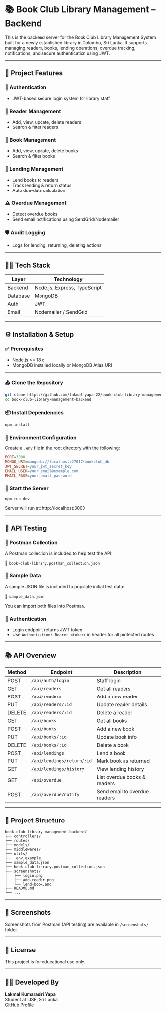 # 📚 Book Club Library Management – Backend

This is the backend server for the Book Club Library Management System built for a newly established library in Colombo, Sri Lanka. It supports managing readers, books, lending operations, overdue tracking, notifications, and secure authentication using JWT.

---

## 📌 Project Features

### 🔐 Authentication
- JWT-based secure login system for library staff

### 👤 Reader Management
- Add, view, update, delete readers
- Search & filter readers

### 📘 Book Management
- Add, view, update, delete books
- Search & filter books

### 📖 Lending Management
- Lend books to readers
- Track lending & return status
- Auto due-date calculation

### ⚠️ Overdue Management
- Detect overdue books
- Send email notifications using SendGrid/Nodemailer

### 🛡️ Audit Logging
- Logs for lending, returning, deleting actions

---

## 🧑‍💻 Tech Stack

| Layer       | Technology                  |
|-------------|------------------------------|
| Backend     | Node.js, Express, TypeScript |
| Database    | MongoDB                      |
| Auth        | JWT                          |
| Email       | Nodemailer / SendGrid        |

---

## ⚙️ Installation & Setup

### ✅ Prerequisites
- Node.js >= 18.x
- MongoDB installed locally or MongoDB Atlas URI

---

### 📥 Clone the Repository
```bash
git clone https://github.com/lakmal-yapa-22/book-club-library-management-backend.git
cd book-club-library-management-backend
```

### 📦 Install Dependencies
```bash
npm install
```

### 🧪 Environment Configuration
Create a `.env` file in the root directory with the following:

```ini
PORT=3000
MONGO_URI=mongodb://localhost:27017/bookclub_db
JWT_SECRET=your_jwt_secret_key
EMAIL_USER=your_email@example.com
EMAIL_PASS=your_email_password
```

### 🚀 Start the Server
```bash
npm run dev
```
Server will run at: http://localhost:3000

---

## 🧪 API Testing

### 🔗 Postman Collection
A Postman collection is included to help test the API:

📁 `book-club-library.postman_collection.json`

### 🔄 Sample Data
A sample JSON file is included to populate initial test data:

📁 `sample_data.json`

You can import both files into Postman.

### 🔐 Authentication
- Login endpoint returns JWT token
- Use `Authorization: Bearer <token>` in header for all protected routes

---

## 📚 API Overview

| Method | Endpoint | Description |
|--------|----------|-------------|
| POST | `/api/auth/login` | Staff login |
| GET | `/api/readers` | Get all readers |
| POST | `/api/readers` | Add a new reader |
| PUT | `/api/readers/:id` | Update reader details |
| DELETE | `/api/readers/:id` | Delete a reader |
| GET | `/api/books` | Get all books |
| POST | `/api/books` | Add a new book |
| PUT | `/api/books/:id` | Update book info |
| DELETE | `/api/books/:id` | Delete a book |
| POST | `/api/lendings` | Lend a book |
| PUT | `/api/lendings/return/:id` | Mark book as returned |
| GET | `/api/lendings/history` | View lending history |
| GET | `/api/overdue` | List overdue books & readers |
| POST | `/api/overdue/notify` | Send email to overdue readers |

---

## 📁 Project Structure

```
book-club-library-management-backend/
├── controllers/
├── routes/
├── models/
├── middlewares/
├── utils/
├── .env.example
├── sample_data.json
├── book-club-library.postman_collection.json
├── screenshots/
│   ├── login.png
│   ├── add-reader.png
│   └── lend-book.png
├── README.md
└── ...
```

---

## 📸 Screenshots
Screenshots from Postman (API testing) are available in `/screenshots/` folder.

---

## 📝 License
This project is for educational use only.

---

## 👨‍💻 Developed By
**Lakmal Kumarasiri Yapa**  
Student at IJSE, Sri Lanka  
[GitHub Profile](https://github.com/lakmal-yapa-22)

